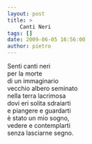 ```yaml
---
layout: post
title: >
    Canti Neri
tags: []
date: 2009-06-05 16:56:00
author: pietro
---
```

Senti canti neri<br/>per la morte<br/>di un immaginario<br/>vecchio albero seminato<br/>nella terra lacrimosa<br/>dovi eri solita sdraiarti<br/>e piangere e guardarti<br/>è stato un mio sogno,<br/>vedere e contemplarti<br/>senza lasciarne segno.
